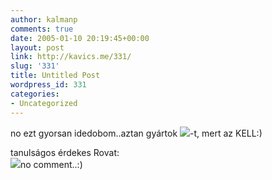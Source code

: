 ```yaml
---
author: kalmanp
comments: true
date: 2005-01-10 20:19:45+00:00
layout: post
link: http://kavics.me/331/
slug: '331'
title: Untitled Post
wordpress_id: 331
categories:
- Uncategorized
---
```


no ezt gyorsan idedobom..aztan gyártok ![](http://kavics.freeblog.hu/Files/puska-lov.JPG)-t, mert az KELL:)




tanulságos érdekes Rovat:  
![](http://kavics.freeblog.hu/Files/p_okos.jpg)no comment..:)

